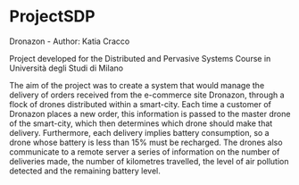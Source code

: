# ProjectSDP

Dronazon - Author: Katia Cracco

Project developed for the Distributed and Pervasive Systems Course in Università degli Studi di Milano

The aim of the project was to create a system that would manage the delivery of orders received from the e-commerce site Dronazon, through a flock of drones distributed within a smart-city. Each time a customer of Dronazon places a new order, this information is passed to the master drone of the smart-city, which then determines which drone should make that delivery.
Furthermore, each delivery implies battery consumption, so a drone whose battery is less than 15% must be recharged.
The drones also communicate to a remote server a series of information on the number of deliveries made, the number of kilometres travelled, the level of air pollution detected and the remaining battery level.

